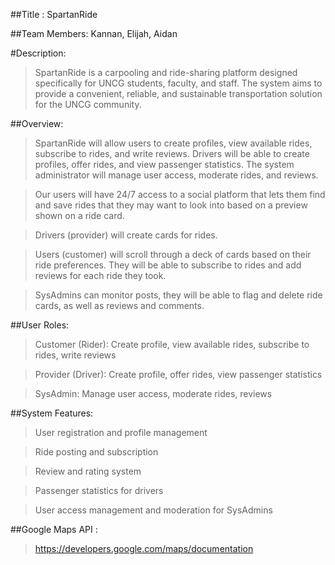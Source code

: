 ##Title : SpartanRide

##Team Members: Kannan, Elijah, Aidan

#Description: 
>SpartanRide is a carpooling and ride-sharing platform designed specifically for UNCG students, faculty, and staff.
>The system aims to provide a convenient, reliable, and sustainable transportation solution for the UNCG community.

##Overview:
>SpartanRide will allow users to create profiles, view available rides, subscribe to rides, and write reviews. 
>Drivers will be able to create profiles, offer rides, and view passenger statistics. The system administrator will manage user access, moderate rides, and reviews.

>Our users will have 24/7 access to a social platform that lets them find and save rides that they may want to look into based on a preview shown on a ride card.

>Drivers (provider) will create cards for rides.

>Users (customer) will scroll through a deck of cards based on their ride preferences. They will be able to subscribe to rides and add reviews for each ride they took.

>SysAdmins can monitor posts, they will be able to flag and delete ride cards, as well as reviews and comments.

##User Roles:

>Customer (Rider): Create profile, view available rides, subscribe to rides, write reviews

>Provider (Driver): Create profile, offer rides, view passenger statistics

>SysAdmin: Manage user access, moderate rides, reviews

##System Features:

>User registration and profile management

>Ride posting and subscription

>Review and rating system

>Passenger statistics for drivers

>User access management and moderation for SysAdmins

##Google Maps API : 
>https://developers.google.com/maps/documentation 

